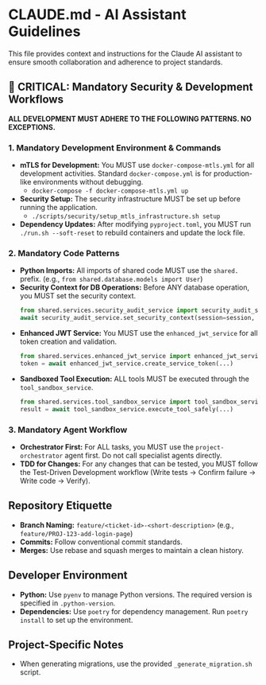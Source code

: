 # CLAUDE.md - AI Assistant Guidelines

This file provides context and instructions for the Claude AI assistant to ensure smooth collaboration and adherence to project standards.

## 🚨 CRITICAL: Mandatory Security & Development Workflows

**ALL DEVELOPMENT MUST ADHERE TO THE FOLLOWING PATTERNS. NO EXCEPTIONS.**

### **1. Mandatory Development Environment & Commands**
-   **mTLS for Development:** You MUST use `docker-compose-mtls.yml` for all development activities. Standard `docker-compose.yml` is for production-like environments without debugging.
    -   `docker-compose -f docker-compose-mtls.yml up`
-   **Security Setup:** The security infrastructure MUST be set up before running the application.
    -   `./scripts/security/setup_mtls_infrastructure.sh setup`
-   **Dependency Updates:** After modifying `pyproject.toml`, you MUST run `./run.sh --soft-reset` to rebuild containers and update the lock file.

### **2. Mandatory Code Patterns**
-   **Python Imports:** All imports of shared code MUST use the `shared.` prefix. (e.g., `from shared.database.models import User`)
-   **Security Context for DB Operations:** Before ANY database operation, you MUST set the security context.
    ```python
    from shared.services.security_audit_service import security_audit_service
    await security_audit_service.set_security_context(session=session, user_id=user_id, service_name="api")
    ```
-   **Enhanced JWT Service:** You MUST use the `enhanced_jwt_service` for all token creation and validation.
    ```python
    from shared.services.enhanced_jwt_service import enhanced_jwt_service
    token = await enhanced_jwt_service.create_service_token(...)
    ```
-   **Sandboxed Tool Execution:** ALL tools MUST be executed through the `tool_sandbox_service`.
    ```python
    from shared.services.tool_sandbox_service import tool_sandbox_service
    result = await tool_sandbox_service.execute_tool_safely(...)
    ```

### **3. Mandatory Agent Workflow**
-   **Orchestrator First:** For ALL tasks, you MUST use the `project-orchestrator` agent first. Do not call specialist agents directly.
-   **TDD for Changes:** For any changes that can be tested, you MUST follow the Test-Driven Development workflow (Write tests -> Confirm failure -> Write code -> Verify).

## Repository Etiquette

-   **Branch Naming:** `feature/<ticket-id>-<short-description>` (e.g., `feature/PROJ-123-add-login-page`)
-   **Commits:** Follow conventional commit standards.
-   **Merges:** Use rebase and squash merges to maintain a clean history.

## Developer Environment

-   **Python:** Use `pyenv` to manage Python versions. The required version is specified in `.python-version`.
-   **Dependencies:** Use `poetry` for dependency management. Run `poetry install` to set up the environment.

## Project-Specific Notes

-   When generating migrations, use the provided `_generate_migration.sh` script.
